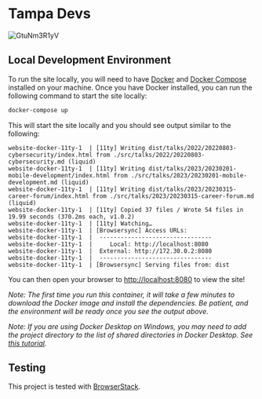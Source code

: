 # Tampa Devs

![GtuNm3R1yV](https://user-images.githubusercontent.com/10290348/162232393-26045f1f-7f79-466b-9686-47a77b72bd58.gif)

## Local Development Environment

To run the site locally, you will need to have [Docker](https://www.docker.com/) and [Docker Compose](https://docs.docker.com/compose/) installed on your machine. Once you have Docker installed, you can run the following command to start the site locally:

```bash
docker-compose up
```

This will start the site locally and you should see output similar to the following:

```
website-docker-11ty-1  | [11ty] Writing dist/talks/2022/20220803-cybersecurity/index.html from ./src/talks/2022/20220803-cybersecurity.md (liquid)
website-docker-11ty-1  | [11ty] Writing dist/talks/2023/20230201-mobile-development/index.html from ./src/talks/2023/20230201-mobile-development.md (liquid)
website-docker-11ty-1  | [11ty] Writing dist/talks/2023/20230315-career-forum/index.html from ./src/talks/2023/20230315-career-forum.md (liquid)
website-docker-11ty-1  | [11ty] Copied 37 files / Wrote 54 files in 19.99 seconds (370.2ms each, v1.0.2)
website-docker-11ty-1  | [11ty] Watching…
website-docker-11ty-1  | [Browsersync] Access URLs:
website-docker-11ty-1  |  --------------------------------
website-docker-11ty-1  |     Local: http://localhost:8080
website-docker-11ty-1  |  External: http://172.30.0.2:8080
website-docker-11ty-1  |  --------------------------------
website-docker-11ty-1  | [Browsersync] Serving files from: dist
```

You can then open your browser to [http://localhost:8080](http://localhost:8080) to view the site!

_Note: The first time you run this container, it will take a few minutes to download the Docker image and install the dependencies. Be patient, and the environment will be ready once you see the output above._

_Note: If you are using Docker Desktop on Windows, you may need to add the project directory to the list of shared directories in Docker Desktop. See [this tutorial](https://dev.to/bogicevic7/windows-docker-shared-volume-folder-46d1)._


## Testing

This project is tested with [BrowserStack](https://www.browserstack.com/).

